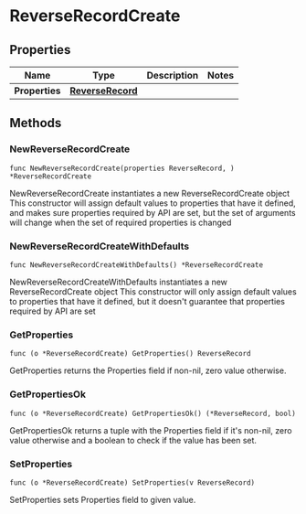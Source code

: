 # ReverseRecordCreate

## Properties

|Name | Type | Description | Notes|
|------------ | ------------- | ------------- | -------------|
|**Properties** | [**ReverseRecord**](ReverseRecord.md) |  | |

## Methods

### NewReverseRecordCreate

`func NewReverseRecordCreate(properties ReverseRecord, ) *ReverseRecordCreate`

NewReverseRecordCreate instantiates a new ReverseRecordCreate object
This constructor will assign default values to properties that have it defined,
and makes sure properties required by API are set, but the set of arguments
will change when the set of required properties is changed

### NewReverseRecordCreateWithDefaults

`func NewReverseRecordCreateWithDefaults() *ReverseRecordCreate`

NewReverseRecordCreateWithDefaults instantiates a new ReverseRecordCreate object
This constructor will only assign default values to properties that have it defined,
but it doesn't guarantee that properties required by API are set

### GetProperties

`func (o *ReverseRecordCreate) GetProperties() ReverseRecord`

GetProperties returns the Properties field if non-nil, zero value otherwise.

### GetPropertiesOk

`func (o *ReverseRecordCreate) GetPropertiesOk() (*ReverseRecord, bool)`

GetPropertiesOk returns a tuple with the Properties field if it's non-nil, zero value otherwise
and a boolean to check if the value has been set.

### SetProperties

`func (o *ReverseRecordCreate) SetProperties(v ReverseRecord)`

SetProperties sets Properties field to given value.



